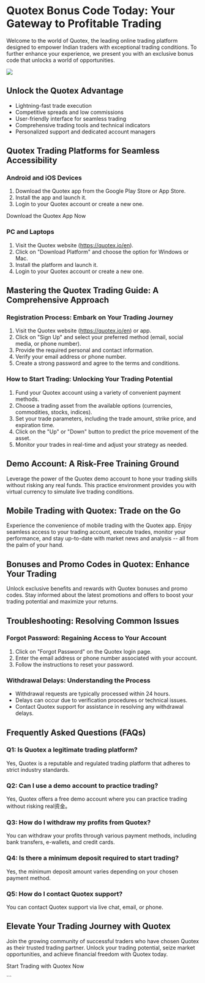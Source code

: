 # Quotex Bonus Code Today: Your Gateway to Profitable Trading

Welcome to the world of Quotex, the leading online trading platform
designed to empower Indian traders with exceptional trading conditions.
To further enhance your experience, we present you with an exclusive
bonus code that unlocks a world of opportunities.

[![](https://static.quotex.io/files/4_en/300_250.jpg)](https://traff.sbs/brokerqxlid)

## Unlock the Quotex Advantage

-   Lightning-fast trade execution
-   Competitive spreads and low commissions
-   User-friendly interface for seamless trading
-   Comprehensive trading tools and technical indicators
-   Personalized support and dedicated account managers

## Quotex Trading Platforms for Seamless Accessibility

### Android and iOS Devices

1.  Download the Quotex app from the Google Play Store or App Store.
2.  Install the app and launch it.
3.  Login to your Quotex account or create a new one.

Download the Quotex App Now

### PC and Laptops

1.  Visit the Quotex website (https://quotex.io/en).
2.  Click on "Download Platform" and choose the option for Windows
    or Mac.
3.  Install the platform and launch it.
4.  Login to your Quotex account or create a new one.

## Mastering the Quotex Trading Guide: A Comprehensive Approach

### Registration Process: Embark on Your Trading Journey

1.  Visit the Quotex website (https://quotex.io/en) or app.
2.  Click on "Sign Up" and select your preferred method (email,
    social media, or phone number).
3.  Provide the required personal and contact information.
4.  Verify your email address or phone number.
5.  Create a strong password and agree to the terms and conditions.

### How to Start Trading: Unlocking Your Trading Potential

1.  Fund your Quotex account using a variety of convenient payment
    methods.
2.  Choose a trading asset from the available options (currencies,
    commodities, stocks, indices).
3.  Set your trade parameters, including the trade amount, strike price,
    and expiration time.
4.  Click on the "Up" or "Down" button to predict the price
    movement of the asset.
5.  Monitor your trades in real-time and adjust your strategy as needed.

## Demo Account: A Risk-Free Training Ground

Leverage the power of the Quotex demo account to hone your trading
skills without risking any real funds. This practice environment
provides you with virtual currency to simulate live trading conditions.

## Mobile Trading with Quotex: Trade on the Go

Experience the convenience of mobile trading with the Quotex app. Enjoy
seamless access to your trading account, execute trades, monitor your
performance, and stay up-to-date with market news and analysis -- all
from the palm of your hand.

## Bonuses and Promo Codes in Quotex: Enhance Your Trading

Unlock exclusive benefits and rewards with Quotex bonuses and promo
codes. Stay informed about the latest promotions and offers to boost
your trading potential and maximize your returns.

## Troubleshooting: Resolving Common Issues

### Forgot Password: Regaining Access to Your Account

1.  Click on "Forgot Password" on the Quotex login page.
2.  Enter the email address or phone number associated with your
    account.
3.  Follow the instructions to reset your password.

### Withdrawal Delays: Understanding the Process

-   Withdrawal requests are typically processed within 24 hours.
-   Delays can occur due to verification procedures or technical issues.
-   Contact Quotex support for assistance in resolving any withdrawal
    delays.

## Frequently Asked Questions (FAQs)

### Q1: Is Quotex a legitimate trading platform?

Yes, Quotex is a reputable and regulated trading platform that adheres
to strict industry standards.

### Q2: Can I use a demo account to practice trading?

Yes, Quotex offers a free demo account where you can practice trading
without risking real资金。

### Q3: How do I withdraw my profits from Quotex?

You can withdraw your profits through various payment methods, including
bank transfers, e-wallets, and credit cards.

### Q4: Is there a minimum deposit required to start trading?

Yes, the minimum deposit amount varies depending on your chosen payment
method.

### Q5: How do I contact Quotex support?

You can contact Quotex support via live chat, email, or phone.

## Elevate Your Trading Journey with Quotex

Join the growing community of successful traders who have chosen Quotex
as their trusted trading partner. Unlock your trading potential, seize
market opportunities, and achieve financial freedom with Quotex today.

Start Trading with Quotex Now

\`\`\`

